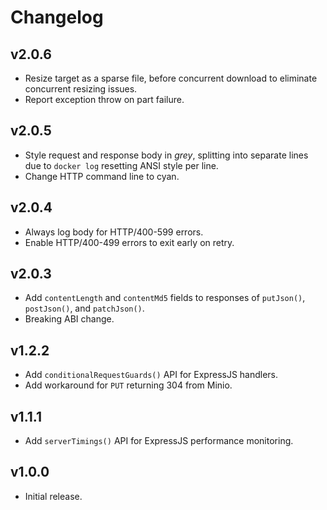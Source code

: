 # Changelog
## v2.0.6
- Resize target as a sparse file, before concurrent download to eliminate concurrent resizing issues.
- Report exception throw on part failure.

## v2.0.5
- Style request and response body in _grey_, splitting into separate lines due to `docker log` resetting ANSI style per line.
- Change HTTP command line to cyan.

## v2.0.4
- Always log body for HTTP/400-599 errors.
- Enable HTTP/400-499 errors to exit early on retry.

## v2.0.3
- Add `contentLength` and `contentMd5` fields to responses of `putJson()`,
  `postJson()`, and `patchJson()`.
- Breaking ABI change.

## v1.2.2
- Add `conditionalRequestGuards()` API for ExpressJS handlers.
- Add workaround for `PUT` returning 304 from Minio.

## v1.1.1
- Add `serverTimings()` API for ExpressJS performance monitoring.

## v1.0.0
- Initial release.
